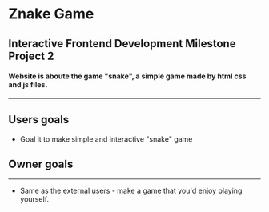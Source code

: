 # **Znake Game** 
## Interactive Frontend Development Milestone Project 2
#### Website is aboute the game "snake", a simple game made by html css and js files. 
---
## Users goals

* Goal it to make simple and interactive "snake" game

## Owner goals
---
* Same as the external users - make a game that you'd enjoy playing yourself.

